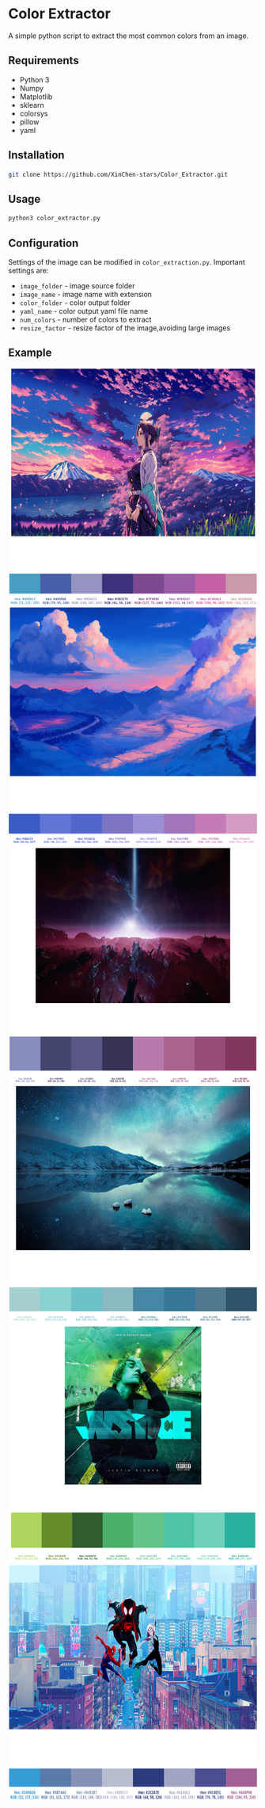 # Color Extractor
A simple python script to extract the most common colors from an image.

## Requirements
- Python 3
- Numpy
- Matplotlib
- sklearn
- colorsys
- pillow
- yaml

## Installation
```bash
git clone https://github.com/XinChen-stars/Color_Extractor.git
```

## Usage
```bash
python3 color_extractor.py 
```

## Configuration
Settings of the image can be modified in `color_extraction.py`. Important settings are:
- `image_folder` - image source folder
- `image_name` - image name with extension
- `color_folder` - color output folder
- `yaml_name` - color output yaml file name
- `num_colors` - number of colors to extract
- `resize_factor` - resize factor of the image,avoiding large images

## Example
<div align="center">
  <img src="pics/guimie.png" alt="preview" width="640" height="480">
  <img src="pics/wall3.png" alt="preview" width="640" height="480">
  <img src="pics/wall7.png" alt="preview" width="640" height="480">
  <img src="pics/wall6.png" alt="preview" width="640" height="480">
  <img src="pics/justice.png" alt="preview" width="640" height="480">
  <img src="pics/sypider_example.png" alt="preview" width="640" height="480">
</div>
